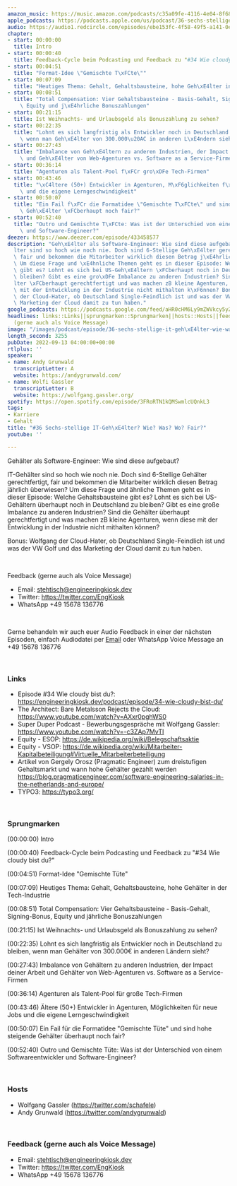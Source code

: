 ```yaml
---
amazon_music: https://music.amazon.com/podcasts/c35a09fe-4116-4e04-8f68-77d61b112e46/episodes/92bcc300-745a-48c1-81e1-2685a5de65b8/engineering-kiosk-36-sechs-stellige-it-geh%C3%A4lter-wie-was-wo-fair
apple_podcasts: https://podcasts.apple.com/us/podcast/36-sechs-stellige-it-geh%C3%A4lter-wie-was-wo-fair/id1603082924?i=1000579282766&uo=4
audio: https://audio1.redcircle.com/episodes/ebe153fc-4f58-49f5-a141-0e8243192204/stream.mp3
chapter:
- start: 00:00:00
  title: Intro
- start: 00:00:40
  title: Feedback-Cycle beim Podcasting und Feedback zu "#34 Wie cloudy bist du?"
- start: 00:04:51
  title: "Format-Idee \"Gemischte T\xFCte\""
- start: 00:07:09
  title: "Heutiges Thema: Gehalt, Gehaltsbausteine, hohe Geh\xE4lter in der Tech-Industrie"
- start: 00:08:51
  title: "Total Compensation: Vier Gehaltsbausteine - Basis-Gehalt, Signing-Bonus,\
    \ Equity und j\xE4hrliche Bonuszahlungen"
- start: 00:21:15
  title: Ist Weihnachts- und Urlaubsgeld als Bonuszahlung zu sehen?
- start: 00:22:35
  title: "Lohnt es sich langfristig als Entwickler noch in Deutschland zu bleiben,\
    \ wenn man Geh\xE4lter von 300.000\u20AC in anderen L\xE4ndern sieht?"
- start: 00:27:43
  title: "Imbalance von Geh\xE4ltern zu anderen Industrien, der Impact deiner Arbeit\
    \ und Geh\xE4lter von Web-Agenturen vs. Software as a Service-Firmen"
- start: 00:36:14
  title: "Agenturen als Talent-Pool f\xFCr gro\xDFe Tech-Firmen"
- start: 00:43:46
  title: "\xC4ltere (50+) Entwickler in Agenturen, M\xF6glichkeiten f\xFCr neue Jobs\
    \ und die eigene Lerngeschwindigkeit"
- start: 00:50:07
  title: "Ein Fail f\xFCr die Formatidee \"Gemischte T\xFCte\" und sind hohe steigende\
    \ Geh\xE4lter \xFCberhaupt noch fair?"
- start: 00:52:40
  title: "Outro und Gemischte T\xFCte: Was ist der Unterschied von einem Softwareentwickler\
    \ und Software-Engineer?"
deezer: https://www.deezer.com/episode/433458577
description: "Geh\xE4lter als Software-Engineer: Wie sind diese aufgebaut? IT-Geh\xE4\
  lter sind so hoch wie noch nie. Doch sind 6-Stellige Geh\xE4lter gerechtfertigt,\
  \ fair und bekommen die Mitarbeiter wirklich diesen Betrag j\xE4hrlich \xFCberwiesen?\
  \ Um diese Frage und \xE4hnliche Themen geht es in dieser Episode: Welche Gehaltsbausteine\
  \ gibt es? Lohnt es sich bei US-Geh\xE4ltern \xFCberhaupt noch in Deutschland zu\
  \ bleiben? Gibt es eine gro\xDFe Imbalance zu anderen Industrien? Sind die Geh\xE4\
  lter \xFCberhaupt gerechtfertigt und was machen zB kleine Agenturen, wenn diese\
  \ mit der Entwicklung in der Industrie nicht mithalten k\xF6nnen? Bonus: Wolfgang\
  \ der Cloud-Hater, ob Deutschland Single-Feindlich ist und was der VW Golf und das\
  \ Marketing der Cloud damit zu tun haben."
google_podcasts: https://podcasts.google.com/feed/aHR0cHM6Ly9mZWVkcy5yZWRjaXJjbGUuY29tLzBlY2ZkZmQ3LWZkYTEtNGMzZC05NTE1LTQ3NjcyN2Y5ZGY1ZQ/episode/ODI0YWMyNjYtYmI4MS00NGJiLWJkNmItZGVjN2IzZGU0NDUz?sa=X&ved=2ahUKEwiC5vu3g5H6AhV2kI4IHSKiDQcQkfYCegQIARAF
headlines: links::Links||sprungmarken::Sprungmarken||hosts::Hosts||feedback-gerne-auch-als-voice-message::Feedback
  (gerne auch als Voice Message)
image: "/images/podcast/episode/36-sechs-stellige-it-geh\xE4lter-wie-was-wo-fair.jpg"
length_second: 3255
pubDate: 2022-09-13 04:00:00+00:00
rtlplus: ''
speaker:
- name: Andy Grunwald
  transcriptLetter: A
  website: https://andygrunwald.com/
- name: Wolfi Gassler
  transcriptLetter: B
  website: https://wolfgang.gassler.org/
spotify: https://open.spotify.com/episode/3FRoRTN1kQMSwmlcUQnkL3
tags:
- Karriere
- Gehalt
title: "#36 Sechs-stellige IT-Geh\xE4lter? Wie? Was? Wo? Fair?"
youtube: ''

---
```

<p>Gehälter als Software-Engineer: Wie sind diese aufgebaut?</p><p>IT-Gehälter sind so hoch wie noch nie. Doch sind 6-Stellige Gehälter gerechtfertigt, fair und bekommen die Mitarbeiter wirklich diesen Betrag jährlich überwiesen? Um diese Frage und ähnliche Themen geht es in dieser Episode: Welche Gehaltsbausteine gibt es? Lohnt es sich bei US-Gehältern überhaupt noch in Deutschland zu bleiben? Gibt es eine große Imbalance zu anderen Industrien? Sind die Gehälter überhaupt gerechtfertigt und was machen zB kleine Agenturen, wenn diese mit der Entwicklung in der Industrie nicht mithalten können?</p><p>Bonus: Wolfgang der Cloud-Hater, ob Deutschland Single-Feindlich ist und was der VW Golf und das Marketing der Cloud damit zu tun haben.</p><p><br></p><p>Feedback (gerne auch als Voice Message)</p><ul><li>Email: <a href="mailto:stehtisch@engineeringkiosk.dev" rel="nofollow">stehtisch@engineeringkiosk.dev</a></li><li>Twitter: <a href="https://twitter.com/EngKiosk" rel="nofollow">https://twitter.com/EngKiosk</a></li><li>WhatsApp +49 15678 136776</li></ul><p><br></p><p>Gerne behandeln wir auch euer Audio Feedback in einer der nächsten Episoden, einfach Audiodatei per <a href="https://engineeringkiosk.dev/kontakt/">Email</a> oder WhatsApp Voice Message an +49 15678 136776</p><p><br></p><h3 id="links">Links</h3><ul><li>Episode #34 Wie cloudy bist du?: <a href="https://engineeringkiosk.dev/podcast/episode/34-wie-cloudy-bist-du/">https://engineeringkiosk.dev/podcast/episode/34-wie-cloudy-bist-du/</a></li><li>The Architect: Bare Metalsson Rejects the Cloud: <a href="https://www.youtube.com/watch?v=AXxr0pghWS0" rel="nofollow">https://www.youtube.com/watch?v=AXxr0pghWS0</a></li><li>Super Duper Podcast - Bewerbungsgespräche mit Wolfgang Gassler: <a href="https://www.youtube.com/watch?v=-c3ZAp7MvTI" rel="nofollow">https://www.youtube.com/watch?v=-c3ZAp7MvTI</a></li><li>Equity - ESOP: <a href="https://de.wikipedia.org/wiki/Belegschaftsaktie" rel="nofollow">https://de.wikipedia.org/wiki/Belegschaftsaktie</a></li><li>Equity - VSOP: <a href="https://de.wikipedia.org/wiki/Mitarbeiter-Kapitalbeteiligung#Virtuelle_Mitarbeiterbeteiligung" rel="nofollow">https://de.wikipedia.org/wiki/Mitarbeiter-Kapitalbeteiligung#Virtuelle_Mitarbeiterbeteiligung</a></li><li>Artikel von Gergely Orosz (Pragmatic Engineer) zum dreistufigen Gehaltsmarkt und wann hohe Gehälter gezahlt werden <a href="https://blog.pragmaticengineer.com/software-engineering-salaries-in-the-netherlands-and-europe/" rel="nofollow">https://blog.pragmaticengineer.com/software-engineering-salaries-in-the-netherlands-and-europe/</a> </li><li>TYPO3: <a href="https://typo3.org/" rel="nofollow">https://typo3.org/</a></li></ul><p><br></p><h3 id="sprungmarken">Sprungmarken</h3><p>(00:00:00) Intro</p><p>(00:00:40) Feedback-Cycle beim Podcasting und Feedback zu &#34;#34 Wie cloudy bist du?&#34;</p><p>(00:04:51) Format-Idee &#34;Gemischte Tüte&#34;</p><p>(00:07:09) Heutiges Thema: Gehalt, Gehaltsbausteine, hohe Gehälter in der Tech-Industrie</p><p>(00:08:51) Total Compensation: Vier Gehaltsbausteine - Basis-Gehalt, Signing-Bonus, Equity und jährliche Bonuszahlungen</p><p>(00:21:15) Ist Weihnachts- und Urlaubsgeld als Bonuszahlung zu sehen?</p><p>(00:22:35) Lohnt es sich langfristig als Entwickler noch in Deutschland zu bleiben, wenn man Gehälter von 300.000€ in anderen Ländern sieht?</p><p>(00:27:43) Imbalance von Gehältern zu anderen Industrien, der Impact deiner Arbeit und Gehälter von Web-Agenturen vs. Software as a Service-Firmen</p><p>(00:36:14) Agenturen als Talent-Pool für große Tech-Firmen</p><p>(00:43:46) Ältere (50+) Entwickler in Agenturen, Möglichkeiten für neue Jobs und die eigene Lerngeschwindigkeit</p><p>(00:50:07) Ein Fail für die Formatidee &#34;Gemischte Tüte&#34; und sind hohe steigende Gehälter überhaupt noch fair?</p><p>(00:52:40) Outro und Gemischte Tüte: Was ist der Unterschied von einem Softwareentwickler und Software-Engineer?</p><p><br></p><h3 id="hosts">Hosts</h3><ul><li>Wolfgang Gassler (<a href="https://twitter.com/schafele" rel="nofollow">https://twitter.com/schafele</a>)</li><li>Andy Grunwald (<a href="https://twitter.com/andygrunwald" rel="nofollow">https://twitter.com/andygrunwald</a>)</li></ul><p><br></p><h3 id="feedback-gerne-auch-als-voice-message">Feedback (gerne auch als Voice Message)</h3><ul><li>Email: <a href="mailto:stehtisch@engineeringkiosk.dev" rel="nofollow">stehtisch@engineeringkiosk.dev</a></li><li>Twitter: <a href="https://twitter.com/EngKiosk" rel="nofollow">https://twitter.com/EngKiosk</a></li><li>WhatsApp +49 15678 136776</li></ul>